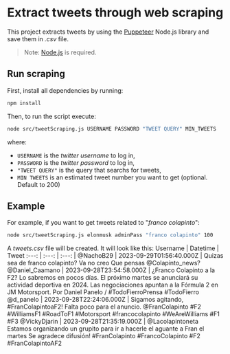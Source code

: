 # Extract tweets through web scraping
This project extracts tweets by using the [Puppeteer](https://pptr.dev/) Node.js library and save them in *.csv* file. 
> Note: [Node.js](https://nodejs.org/es) is required.

## Run scraping
First, install all dependencies by running:
```bash
npm install
```
Then, to run the script execute:
```bash
node src/tweetScraping.js USERNAME PASSWORD "TWEET QUERY" MIN_TWEETS
```
where:
- `USERNAME` is the *twitter username* to log in,
- `PASSWORD` is the *twitter password* to log in, 
- `"TWEET QUERY"` is the query that searchs for tweets,
- `MIN TWEETS` is an estimated tweet number you want to get (optional. Default to 200)

## Example

For example, if you want to get tweets related to "*franco colapinto*":
```bash
node src/tweetScraping.js elonmusk adminPass "franco colapinto" 100
```
A *tweets.csv* file will be created. It will look like this:
Username | Datetime | Tweet
:---: | :---: | :---: |
@NachoB29 | 2023-09-29T01:56:40.000Z | Quizas sea de franco colapinto?  Va no creo  Que pensas @Colapinto_news? 
@Daniel_Caamano | 2023-09-28T23:54:58.000Z | ¿Franco Colapinto a la F2? Lo sabremos en pocos días.  El próximo martes se anunciará su actividad deportiva en 2024. Las negociaciones apuntan a la Fórmula 2 en JM Motorsport.  Por Daniel Panelo / #TodoFierroPrensa  #TodoFierro
@d_panelo | 2023-09-28T22:24:06.000Z | Sigamos agitando, #FranColapintoaF2! Falta poco para el anuncio.  @FranColapinto #F2 #WilliamsF1 #RoadToF1 #Motorsport #francocolapinto #WeAreWilliams #F1 #F3
@VickyDjarin | 2023-09-28T21:35:19.000Z | @Lacolapintoneta Estamos organizando un grupito para ir a hacerle el aguante a Fran el martes Se agradece difusión! #FranColapinto #FrancoColapinto #F2 #FranColapintoAF2

